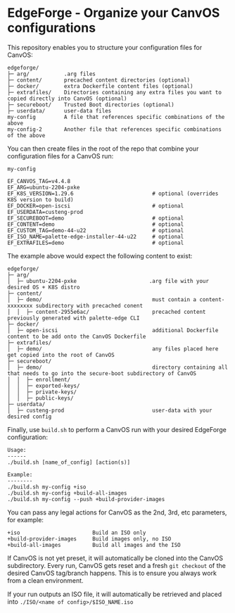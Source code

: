 # EdgeForge - Organize your CanvOS configurations

This repository enables you to structure your configuration files for CanvOS:
```
edgeforge/
├─ arg/           .arg files
├─ content/       precached content directories (optional)
├─ docker/        extra Dockerfile content files (optional)
├─ extrafiles/    Directories containing any extra files you want to copied directly into CanvOS (optional)
├─ secureboot/    Trusted Boot directories (optional)
├─ userdata/      user-data files
my-config         A file that references specific combinations of the above
my-config-2       Another file that references specific combinations of the above
```

You can then create files in the root of the repo that combine your configuration files for a CanvOS run:

`my-config`
```
EF_CANVOS_TAG=v4.4.8
EF_ARG=ubuntu-2204-pxke
EF_K8S_VERSION=1.29.6                         # optional (overrides K8S version to build)
EF_DOCKER=open-iscsi                          # optional
EF_USERDATA=custeng-prod
EF_SECUREBOOT=demo                            # optional
EF_CONTENT=demo                               # optional
EF_CUSTOM_TAG=demo-44-u22                     # optional
EF_ISO_NAME=palette-edge-installer-44-u22     # optional
EF_EXTRAFILES=demo                            # optional
```

The example above would expect the following content to exist:
```
edgeforge/
├─ arg/
│  ├─ ubuntu-2204-pxke                       .arg file with your desired OS + K8S distro
├─ content/
│  ├─ demo/                                   must contain a content-xxxxxxxx subdirectory with precached conent
│  │  ├─ content-2955e6ac/                    precached content previously generated with palette-edge CLI
├─ docker/
│  ├─ open-iscsi                              additional Dockerfile content to be add onto the CanvOS Dockerfile
├─ extrafiles/
│  ├─ demo/                                   any files placed here get copied into the root of CanvOS
├─ secureboot/
│  ├─ demo/                                   directory containing all that needs to go into the secure-boot subdirectory of CanvOS
│  │  ├─ enrollment/
│  │  ├─ exported-keys/
│  │  ├─ private-keys/
│  │  ├─ public-keys/
├─ userdata/
│  ├─ custeng-prod                            user-data with your desired config
```

Finally, use `build.sh` to perform a CanvOS run with your desired EdgeForge configuration:
```
Usage:
------
./build.sh [name_of_config] [action(s)]

Example:
--------
./build.sh my-config +iso
./build.sh my-config +build-all-images
./build.sh my-config --push +build-provider-images
```

You can pass any legal actions for CanvOS as the 2nd, 3rd, etc parameters, for example:
```
+iso                       Build an ISO only
+build-provider-images     Build images only, no ISO
+build-all-images          Build all images and the ISO
```

If CanvOS is not yet preset, it will automatically be cloned into the CanvOS subdirectory.
Every run, CanvOS gets reset and a fresh `git checkout` of the desired CanvOS tag/branch happens.
This is to ensure you always work from a clean environment.

If your run outputs an ISO file, it will automatically be retrieved and placed into `./ISO/<name of config>/$ISO_NAME.iso`
